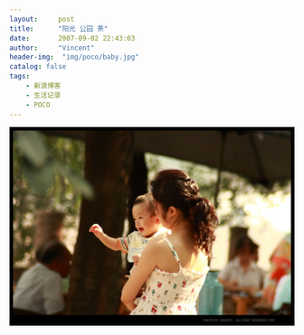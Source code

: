 ```yaml
---
layout:     post
title:      "阳光 公园 茶"
date:       2007-09-02 22:43:03
author:     "Vincent"
header-img:  "img/poco/baby.jpg"
catalog: false
tags:
    - 新浪博客
    - 生活记录
    - POCO
---
```






![](/img/poco/baby.jpg)



